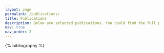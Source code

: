 ```yaml
---
layout: page
permalink: /publications/
title: Publications
description: Below are selected publications. You could find the full pulication list on my <a href="https://scholar.google.com/citations?user=1QhhFl8AAAAJ&hl=en">Google Scholar</a>.
nav: true
nav_order: 2
---
```


<!-- _pages/publications.md -->

<!-- Bibsearch Feature -->

<!-- {% include bib_search.liquid %} -->

<div class="publications">

{% bibliography %}

</div>
